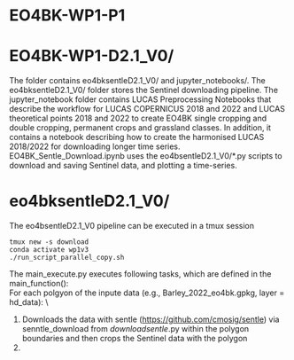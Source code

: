 # EO4BK-WP1-P1

# EO4BK-WP1-D2.1_V0/ 
The folder contains eo4bksentleD2.1_V0/ and jupyter_notebooks/. The eo4bksentleD2.1_V0/ folder stores the Sentinel downloading pipeline. The jupyter_notebook folder contains LUCAS Preprocessing Notebooks that describe the workflow for LUCAS COPERNICUS 2018 and 2022 and LUCAS theoretical points 2018 and 2022 to create EO4BK single cropping and double cropping, permanent crops and grassland classes. In addition, it contains a notebook describing how to create the harmonised LUCAS 2018/2022 for downloading longer time series. EO4BK_Sentle_Download.ipynb uses the eo4bsentleD2.1_V0/*.py scripts to download and saving Sentinel data, and plotting a time-series. 

# eo4bksentleD2.1_V0/

The eo4bsentleD2.1_V0 pipeline can be executed in a tmux session 

```
tmux new -s download
conda activate wp1v3
./run_script_parallel_copy.sh
```
The main_execute.py executes following tasks, which are defined in the main_function(): \
For each polgyon of the inpute data  (e.g., Barley_2022_eo4bk.gpkg, layer = hd_data): \

1. Downloads the data with sentle (https://github.com/cmosig/sentle) via senntle_download from _downloadsentle_.py within the polygon boundaries and then crops the Sentinel data with the polygon
2. 

